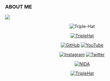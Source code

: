### ABOUT ME
![](https://komarev.com/ghpvc/?username=TripleHat)
<p align="center"><img src="https://i.ibb.co/nfTdv0k/Triple-Hat.jpg" alt="Triple-Hat" border="0"></p>
<p align="center"><a href="https://github.com/TripleHat"><img title="TripleHat" src="https://github-readme-stats.vercel.app/api?username=TripleHat&show_icons=true&include_all_commits=true&theme=chartreuse-dark&cache_seconds=3200"></a>
</p>

<p align="center">
<a href="https://github.com/TripleHat"><img title="GitHub" src="https://img.shields.io/badge/GitHub-TripleHat-black?style=for-the-badge&logo=github"></a>
<a href="https://youtube.com/c/TripleHat"><img title="YouTube" src="https://img.shields.io/badge/YouTube-wH0amI-red?style=for-the-badge&logo=Youtube"></a>
</p>

<p align="center"><a href="https://instagram.com/the3hat"><img title="Instagram" src="https://img.shields.io/badge/INSTAGRAM-lightpink?style=for-the-badge&logo=instagram"></a> <a href="https://twitter.com/Triple_Hat"><img title="Twitter" src="https://img.shields.io/badge/Twitter-blue?style=for-the-badge&logo=twitter"></a>
</p>

<p align="center"><a href="https://github.com/TripleHat/NIDA"><img title="NIDA" src="https://github-readme-stats.vercel.app/api/pin/?username=TripleHat&repo=NIDA&theme=radical"></a>
</p>




<p align="center"><a href="https://github.com/TripleHat"><img title="TripleHat" src="https://github-readme-stats.vercel.app/api/top-langs/?username=TripleHat&layout=compact"></a>
</p>









